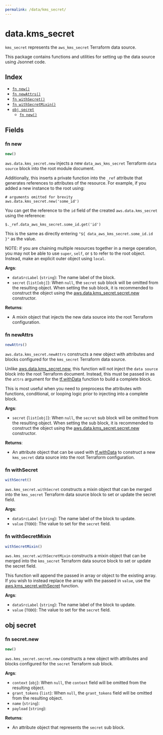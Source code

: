 ```yaml
---
permalink: /data/kms_secret/
---
```


# data.kms_secret

`kms_secret` represents the `aws_kms_secret` Terraform data source.



This package contains functions and utilities for setting up the data source using Jsonnet code.


## Index

* [`fn new()`](#fn-new)
* [`fn newAttrs()`](#fn-newattrs)
* [`fn withSecret()`](#fn-withsecret)
* [`fn withSecretMixin()`](#fn-withsecretmixin)
* [`obj secret`](#obj-secret)
  * [`fn new()`](#fn-secretnew)

## Fields

### fn new

```ts
new()
```


`aws.data.kms_secret.new` injects a new `data_aws_kms_secret` Terraform `data source`
block into the root module document.

Additionally, this inserts a private function into the `_ref` attribute that generates references to attributes of the
resource. For example, if you added a new instance to the root using:

    # arguments omitted for brevity
    aws.data.kms_secret.new('some_id')

You can get the reference to the `id` field of the created `aws.data.kms_secret` using the reference:

    $._ref.data_aws_kms_secret.some_id.get('id')

This is the same as directly entering `"${ data_aws_kms_secret.some_id.id }"` as the value.

NOTE: if you are chaining multiple resources together in a merge operation, you may not be able to use `super`, `self`,
or `$` to refer to the root object. Instead, make an explicit outer object using `local`.

**Args**:
  - `dataSrcLabel` (`string`): The name label of the block.
  - `secret` (`list[obj]`):  When `null`, the `secret` sub block will be omitted from the resulting object. When setting the sub block, it is recommended to construct the object using the [aws.data.kms_secret.secret.new](#fn-kmssecretsecretnew) constructor.

**Returns**:
- A mixin object that injects the new data source into the root Terraform configuration.


### fn newAttrs

```ts
newAttrs()
```


`aws.data.kms_secret.newAttrs` constructs a new object with attributes and blocks configured for the `kms_secret`
Terraform data source.

Unlike [aws.data.kms_secret.new](#fn-kmssecretnew), this function will not inject the `data source`
block into the root Terraform document. Instead, this must be passed in as the `attrs` argument for the
[tf.withData](https://github.com/tf-libsonnet/core/tree/main/docs#fn-withdata) function to build a complete block.

This is most useful when you need to preprocess the attributes with functions, conditional, or looping logic prior to
injecting into a complete block.

**Args**:
  - `secret` (`list[obj]`):  When `null`, the `secret` sub block will be omitted from the resulting object. When setting the sub block, it is recommended to construct the object using the [aws.data.kms_secret.secret.new](#fn-kmssecretsecretnew) constructor.

**Returns**:
  - An attribute object that can be used with [tf.withData](https://github.com/tf-libsonnet/core/tree/main/docs#fn-withdata) to construct a new `kms_secret` data source into the root Terraform configuration.


### fn withSecret

```ts
withSecret()
```

`aws.kms_secret.withSecret` constructs a mixin object that can be merged into the `kms_secret`
Terraform data source block to set or update the secret field.



**Args**:
  - `dataSrcLabel` (`string`): The name label of the block to update.
  - `value` (`TODO`): The value to set for the `secret` field.


### fn withSecretMixin

```ts
withSecretMixin()
```

`aws.kms_secret.withSecretMixin` constructs a mixin object that can be merged into the `kms_secret`
Terraform data source block to set or update the secret field.

This function will append the passed in array or object to the existing array. If you wish
to instead replace the array with the passed in `value`, use the [aws.kms_secret.withSecret](TODO)
function.


**Args**:
  - `dataSrcLabel` (`string`): The name label of the block to update.
  - `value` (`TODO`): The value to set for the `secret` field.


## obj secret



### fn secret.new

```ts
new()
```


`aws.kms_secret.secret.new` constructs a new object with attributes and blocks configured for the `secret`
Terraform sub block.



**Args**:
  - `context` (`obj`):  When `null`, the `context` field will be omitted from the resulting object.
  - `grant_tokens` (`list`):  When `null`, the `grant_tokens` field will be omitted from the resulting object.
  - `name` (`string`): 
  - `payload` (`string`): 

**Returns**:
  - An attribute object that represents the `secret` sub block.

